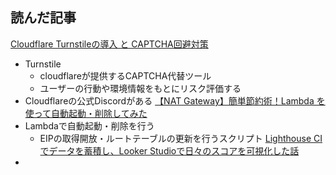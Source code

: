 ## 読んだ記事
[Cloudflare Turnstileの導入 と CAPTCHA回避対策](https://zenn.dev/localer/articles/335602817265d3)
- Turnstile
	- cloudflareが提供するCAPTCHA代替ツール
	- ユーザーの行動や環境情報をもとにリスク評価する
- Cloudflareの公式Discordがある
[【NAT Gateway】簡単節約術！Lambda を使って自動起動・削除してみた](https://blog.serverworks.co.jp/nat-gateway-auto)
- Lambdaで自動起動・削除を行う
	- EIPの取得開放・ルートテーブルの更新を行うスクリプト
[Lighthouse CIでデータを蓄積し、Looker Studioで日々のスコアを可視化した話](https://techblog.zozo.com/entry/wear-web-development-lighthouse-ci)
- 